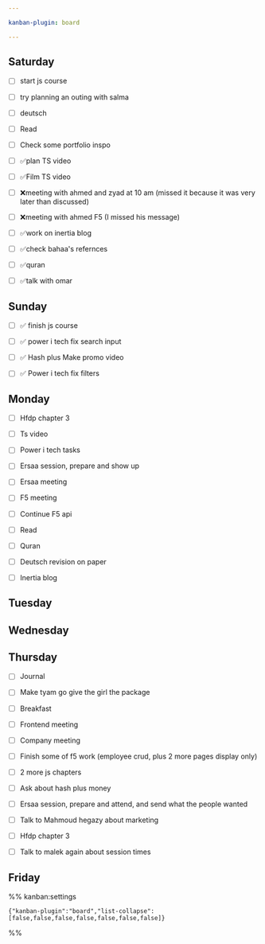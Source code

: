 ```yaml
---

kanban-plugin: board

---
```


## Saturday

- [ ] start js course
- [ ] try planning an outing with salma
- [ ] deutsch
- [ ] Read
- [ ] Check some portfolio inspo
- [ ] ✅plan TS video
- [ ] ✅Film TS video
- [ ] ❌meeting with ahmed and zyad at 10 am (missed it because it was very later than discussed)
- [ ] ❌meeting with ahmed F5 (I missed his message)
- [ ] ✅work on inertia blog
- [ ] ✅check bahaa's refernces
- [ ] ✅quran
- [ ] ✅talk with omar


## Sunday

- [ ] ✅ finish js course
- [ ] ✅ power i tech fix search input
- [ ] ✅ Hash plus Make promo video
- [ ] ✅ Power i tech fix filters


## Monday

- [ ] Hfdp chapter 3
- [ ] Ts video
- [ ] Power i tech tasks
- [ ] Ersaa session, prepare and show up
- [ ] Ersaa meeting
- [ ] F5 meeting
- [ ] Continue F5 api
- [ ] Read
- [ ] Quran
- [ ] Deutsch revision on paper
- [ ] Inertia blog


## Tuesday



## Wednesday



## Thursday

- [ ] Journal
- [ ] Make tyam go give the girl the package
- [ ] Breakfast
- [ ] Frontend meeting
- [ ] Company meeting
- [ ] Finish some of f5 work (employee crud, plus 2 more pages display only)
- [ ] 2 more js chapters
- [ ] Ask about hash plus money
- [ ] Ersaa session, prepare and attend, and send what the people wanted
- [ ] Talk to Mahmoud hegazy about marketing
- [ ] Hfdp chapter 3
- [ ] Talk to malek again about session times


## Friday





%% kanban:settings
```
{"kanban-plugin":"board","list-collapse":[false,false,false,false,false,false,false]}
```
%%